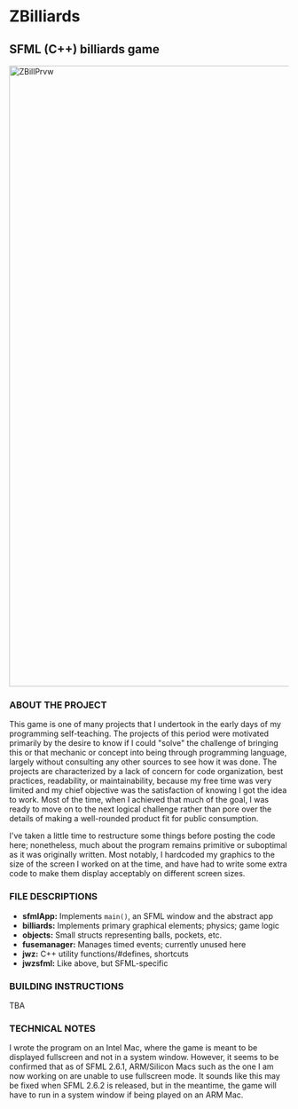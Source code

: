 # ZBilliards

## SFML (C++) billiards game

<img width="1119" alt="ZBillPrvw" src="https://github.com/user-attachments/assets/6ce7a902-e4e3-4e45-8f22-3744094a3869">

### ABOUT THE PROJECT
This game is one of many projects that I undertook in the early days of my programming self-teaching. The projects of this period were motivated primarily by the desire to know if I could "solve" the challenge of bringing this or that mechanic or concept into being through programming language, largely without consulting any other sources to see how it was done. The projects are characterized by a lack of concern for code organization, best practices, readability, or maintainability, because my free time was very limited and my chief objective was the satisfaction of knowing I got the idea to work. Most of the time, when I achieved that much of the goal, I was ready to move on to the next logical challenge rather than pore over the details of making a well-rounded product fit for public consumption. 
  
I've taken a little time to restructure some things before posting the code here; nonetheless, much about the program remains primitive or suboptimal as it was originally written. Most notably, I hardcoded my graphics to the size of the screen I worked on at the time, and have had to write some extra code to make them display acceptably on different screen sizes. 

### FILE DESCRIPTIONS
* **sfmlApp:**  Implements `main()`, an SFML window and the abstract app
* **billiards:**  Implements primary graphical elements; physics; game logic
* **objects:**  Small structs representing balls, pockets, etc.
* **fusemanager:**  Manages timed events; currently unused here
* **jwz:**  C++ utility functions/#defines, shortcuts
* **jwzsfml:**  Like above, but SFML-specific

### BUILDING INSTRUCTIONS
TBA

### TECHNICAL NOTES
I wrote the program on an Intel Mac, where the game is meant to be displayed fullscreen and not in a system window. However, it seems to be confirmed that as of SFML 2.6.1, ARM/Silicon Macs such as the one I am now working on are unable to use fullscreen mode. It sounds like this may be fixed when SFML 2.6.2 is released, but in the meantime, the game will have to run in a system window if being played on an ARM Mac. 
